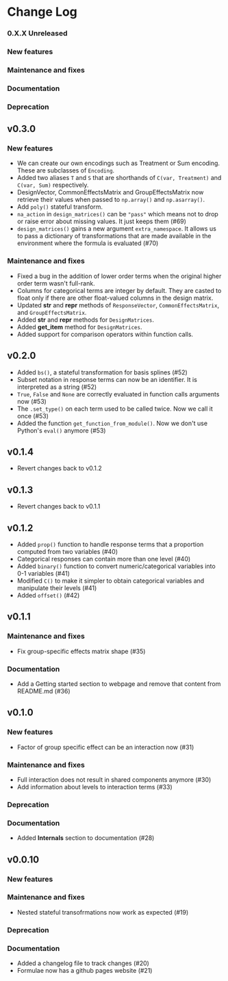 # Change Log

### 0.X.X Unreleased

### New features

### Maintenance and fixes

### Documentation

### Deprecation

## v0.3.0

### New features

- We can create our own encodings such as Treatment or Sum encoding. These are subclasses of `Encoding`.
- Added two aliases `T` and `S` that are shorthands of `C(var, Treatment)` and `C(var, Sum)` respectively.
- DesignVector, CommonEffectsMatrix and GroupEffectsMatrix now retrieve their values when passed to `np.array()` and `np.asarray()`.
- Add `poly()` stateful transform.
- `na_action` in `design_matrices()` can be `"pass"` which means not to drop or raise error about missing values. It just keeps them (#69)
- `design_matrices()` gains a new argument `extra_namespace`. It allows us to pass a dictionary of transformations that are made available in the environment where the formula is evaluated (#70)

### Maintenance and fixes

- Fixed a bug in the addition of lower order terms when the original higher order term wasn't full-rank.
- Columns for categorical terms are integer by default. They are casted to float only if there are other float-valued columns in the design matrix.
- Updated __str__ and __repr__ methods of `ResponseVector`, `CommonEffectsMatrix`, and `GroupEffectsMatrix`.
- Added __str__ and __repr__ methods for `DesignMatrices`.
- Added __get_item__ method for `DesignMatrices`.
- Added support for comparison operators within function calls.

## v0.2.0

- Added `bs()`, a stateful transformation for basis splines (#52)
- Subset notation in response terms can now be an identifier. It is interpreted as a string (#52)
- `True`, `False` and `None` are correctly evaluated in function calls arguments now (#53)
- The `.set_type()` on each term used to be called twice. Now we call it once (#53)
- Added the function `get_function_from_module()`. Now we don't use Python's `eval()` anymore (#53)

## v0.1.4

- Revert changes back to v0.1.2

## v0.1.3

- Revert changes back to v0.1.1

## v0.1.2

- Added `prop()` function to handle response terms that a proportion computed from two variables (#40)
- Categorical responses can contain more than one level (#40)
- Added `binary()` function to convert numeric/categorical variables into 0-1 variables (#41)
- Modified `C()` to make it simpler to obtain categorical variables and manipulate their levels (#41)
- Added `offset()` (#42)

## v0.1.1

### Maintenance and fixes

- Fix group-specific effects matrix shape (#35)

### Documentation

- Add a Getting started section to webpage and remove that content from README.md (#36)

## v0.1.0

### New features

- Factor of group specific effect can be an interaction now (#31)

### Maintenance and fixes

- Full interaction does not result in shared components anymore (#30)
- Add information about levels to interaction terms (#33)

### Deprecation

### Documentation

- Added **Internals** section to documentation (#28)

## v0.0.10

### New features

### Maintenance and fixes

- Nested stateful transofrmations now work as expected (#19)

### Deprecation

### Documentation

- Added a changelog file to track changes (#20)
- Formulae now has a github pages website (#21)
